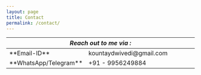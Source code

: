 ```yaml
---
layout: page
title: Contact
permalink: /contact/
---
```



<table>
<colgroup>
<col width="30%" />
<col width="70%" />
</colgroup>
<thead>
<tr class="header" >
<th colspan='2'> <em>Reach out to me via :</em></th>
</tr>
</thead>
<tbody>
<tr>
<td markdown="span">**Email-ID**</td>
<td markdown="span">kountaydwivedi@gmail.com</td>
</tr>
<tr>
<td markdown="span">**WhatsApp/Telegram**</td>
<td markdown="span"> +91 - 9956249884</td>
</tr>
</tbody>
</table>